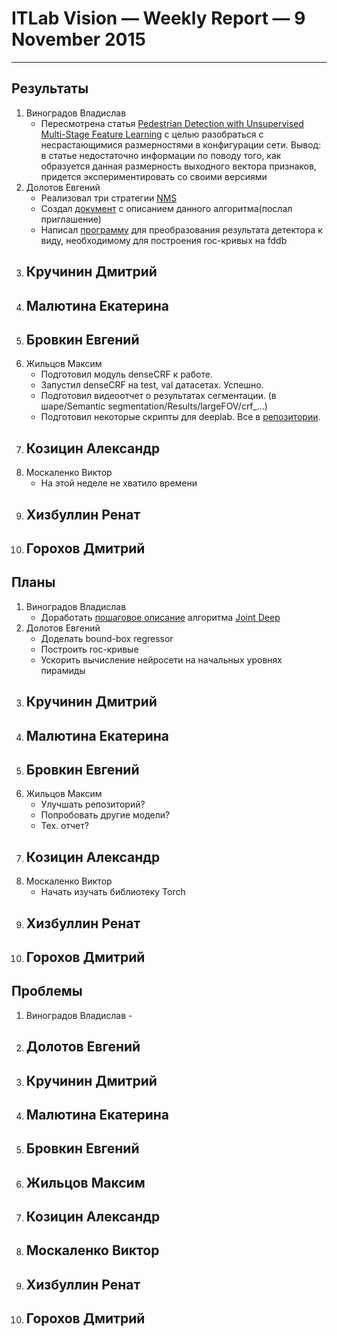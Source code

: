 # ITLab Vision — Weekly Report — 9 November 2015

----------------

## Результаты

  1. Виноградов Владислав
     - Пересмотрена статья [Pedestrian Detection with Unsupervised Multi-Stage Feature Learning](http://cs.nyu.edu/~sermanet/papers/sermanet-cvpr-13.pdf) с целью разобраться с несрастающимися размерностями в конфигурации сети. Вывод: в статье недостаточно информации по поводу того, как образуется данная размерность выходного вектора признаков, придется экспериментировать со своими версиями
  1. Долотов Евгений
     - Реализовал три стратегии [NMS](https://github.com/DolotovEvgeniy/face-detection-model/tree/master/deep_pyramid)
     - Создал [документ](https://docs.google.com/document/d/11z3kHpz277A9jYbFQwVSaN7ZJn4xQ09K1Y4Miif2Zpk/edit?usp=sharing) с описанием данного алгоритма(послал приглашение)
     - Написал [программу](https://github.com/DolotovEvgeniy/face-detection-model/tree/master/deep_pyramid) для преобразования результата детектора к виду, необходимому для построения roc-кривых на fddb
  1. Кручинин Дмитрий
     -
  1. Малютина Екатерина
     -
  1. Бровкин Евгений
     -
  1. Жильцов Максим
     - Подготовил модуль denseCRF к работе.
     - Запустил denseCRF на test, val датасетах. Успешно.
     - Подготовил видеоотчет о результатах сегментации. (в шаре/Semantic segmentation/Results/largeFOV/crf_...)
     - Подготовил некоторые скрипты для deeplab. Все в [репозитории](https://github.com/ITLab-Vision/ITLab-Vision-deeplab).
  1. Козицин Александр
     -
  1. Москаленко Виктор
     - На этой неделе не хватило времени
  1. Хизбуллин Ренат
     -
  1. Горохов Дмитрий
     -

## Планы

  1. Виноградов Владислав
     - Доработать [пошаговое описание](https://docs.google.com/document/d/1sP9YStjpb_to9NayodcGxPS1F2qcJ7uG8l6uRiRZovE/edit?usp=sharing) алгоритма [Joint Deep](http://www.ee.cuhk.edu.hk/~xgwang/papers/ouyangWiccv13.pdf)
  1. Долотов Евгений
     - Доделать bound-box regressor
     - Построить roc-кривые
     - Ускорить вычисление нейросети на начальных уровнях пирамиды
  1. Кручинин Дмитрий
     -
  1. Малютина Екатерина
     -
  1. Бровкин Евгений
     -
  1. Жильцов Максим
     - Улучшать репозиторий?
     - Попробовать другие модели?
     - Тех. отчет?
  1. Козицин Александр
     -
  1. Москаленко Виктор
     - Начать изучать библиотеку Torch
  1. Хизбуллин Ренат
     -
  1. Горохов Дмитрий
     -

## Проблемы
   1. Виноградов Владислав
     -
  1. Долотов Евгений
     -
  1. Кручинин Дмитрий
     -
  1. Малютина Екатерина
     -
  1. Бровкин Евгений
     -
  1. Жильцов Максим
     -
  1. Козицин Александр
     -
  1. Москаленко Виктор
     -
  1. Хизбуллин Ренат
     -
  1. Горохов Дмитрий
     -
